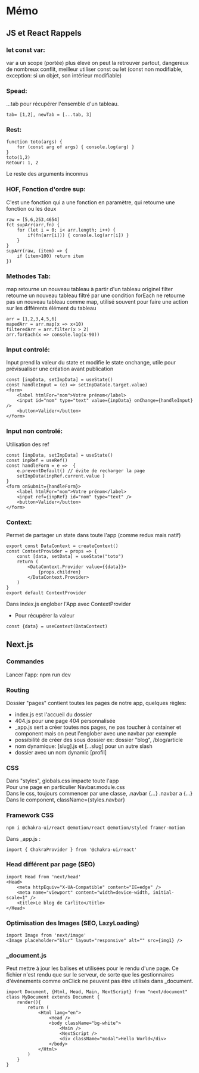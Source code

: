 # Mémo
## JS et React Rappels
### let const var: 
var a un scope (portée) plus élevé on peut la retrouver partout, dangereux de nombreux conflit, meilleur utiliser const ou let (const non modifiable, exception: si un objet, son intérieur modifiable)

### Spead:
...tab pour récupérer l'ensemble d'un tableau.
```
tab= [1,2], newTab = [...tab, 3]
```

### Rest:
```
function toto(args) {
    for (const arg of args) { console.log(arg) }
}
toto(1,2)
Retour: 1, 2
```
Le reste des arguments inconnus

### HOF, Fonction d'ordre sup:
C'est une fonction qui a une fonction en paramètre, qui retourne une fonction ou les deux
```
raw = [5,6,253,4654]
fct supArr(arr,fn) {
    for (let i = 0; i< arr.length; i++) {
        if(fn(arr[i])) { console.log(arr[i]) }
    }
}
supArr(raw, (item) => {
    if (item>100) return item
})
```

### Methodes Tab:
map retourne un nouveau tableau à partir d'un tableau originel
filter retourne un nouveau tableau filtré par une condition
forEach ne retourne pas un nouveau tableau comme map, utilisé souvent pour faire une action sur les différents élément du tableau 
```
arr = [1,2,3,4,5,6]
mapedArr = arr.map(x => x+10)
filteredArr = arr.filter(x > 2)
arr.forEach(x => console.log(x-90))
```

### Input controlé:
Input prend la valeur du state et modifie le state onchange, utile pour prévisualiser une création avant publication
```
const [inpData, setInpData] = useState()
const handleInput = (e) => setInpData(e.target.value)
<form>
    <label htmlFor="nom">Votre prénom</label>
    <input id="nom" type="text" value={inpData} onChange={handleInput} />
    <button>Valider</button>
</form>
```

### Input non controlé:
Utilisation des ref
```
const [inpData, setInpData] = useState()
const inpRef = useRef()
const handleForm = e =>  {
    e.preventDefault() // évite de recharger la page
    setInpData(inpRef.current.value )
}
<form onSubmit={handleForm}>
    <label htmlFor="nom">Votre prénom</label>
    <input ref={inpRef} id="nom" type="text" />
    <button>Valider</button>
</form>
```

### Context:
Permet de partager un state dans toute l'app (comme redux mais natif)
```
export const DataContext = createContext()
const ContextProvider = props => {
    const [data, setData] = useState("toto")
    return (
        <DataContext.Provider value={{data}}>
            {props.children}
        </DataContext.Provider>
    )
}
export default ContextProvider
```
Dans index.js englober l'App avec ContextProvider
* Pour récupérer la valeur
```
const {data} = useContext(DataContext)
```

## Next.js
### Commandes
Lancer l'app: npm run dev

### Routing
Dossier "pages" contient toutes les pages de notre app, quelques règles:
* index.js est l'accueil du dossier
* 404.js pour une page 404 personnalisée
* _app.js sert a créer toutes nos pages, ne pas toucher à container et component mais on peut l'englober avec une navbar par exemple
* possibilité de créer des sous dossier ex: dossier "blog", /blog/article
* nom dynamique: [slug].js et [...slug] pour un autre slash
* dossier avec un nom dynamic [profil]

### CSS
Dans "styles", globals.css impacte toute l'app  
Pour une page en particulier Navbar.module.css  
Dans le css, toujours commencer par une classe, .navbar {...} .navbar a {...}  
Dans le component, className={styles.navbar}  

### Framework CSS
```
npm i @chakra-ui/react @emotion/react @emotion/styled framer-motion  
```
Dans _app.js : 
```
import { ChakraProvider } from '@chakra-ui/react'
```

### Head différent par page (SEO)
```
import Head from 'next/head'
<Head>
    <meta httpEquiv="X-UA-Compatible" content="IE=edge" />
    <meta name="viewport" content="width=device-width, initial-scale=1" />
    <title>Le blog de Carlito</title>
</Head>
```

### Optimisation des Images (SEO, LazyLoading)
```
import Image from 'next/image'
<Image placeholder="blur" layout="responsive" alt="" src={img1} />
```

### _document.js
Peut mettre à jour les balises <html> et <body> utilisées pour le rendu d'une page. Ce fichier n'est rendu que sur le serveur, de sorte que les gestionnaires d'événements comme onClick ne peuvent pas être utilisés dans _document.
```
import Document, {Html, Head, Main, NextScript} from "next/document"
class MyDocument extends Document {
    render(){
        return (
            <Html lang="en">
                <Head />
                <body className="bg-white">
                    <Main />
                    <NextScript />
                    <div className="modal">Hello World</div>
                </body>
            </Html>
        )
    }
}
```
